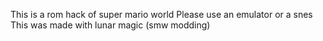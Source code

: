 This is a rom hack of super mario world
Please use an emulator or a snes
This was made with lunar magic (smw modding)
